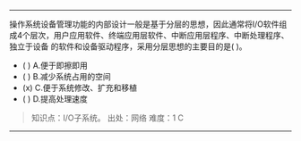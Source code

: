 ---
操作系统设备管理功能的内部设计一般是基于分层的思想，因此通常将I/O软件组成4个层次，用户应用软件、终端应用层软件、中断应用层程序、中断处理程序、独立于设备
的软件和设备驱动程序，采用分层思想的主要目的是( )。
- ( ) A.便于即擦即用 
- ( ) B.减少系统占用的空间 
- (x) C.便于系统修改、扩充和移植 
- ( ) D.提高处理速度

> 知识点：I/O子系统。
> 出处：网络
> 难度：1
> C

---